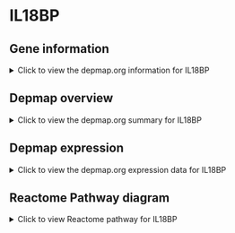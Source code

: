 <h1>IL18BP</h1>

<h2>Gene information</h2>
<details>
  <summary>Click to view the depmap.org information for IL18BP</summary>
  <iframe src="https://depmap.org/portal/gene/IL18BP?tab=about" style="border:none;width:100%;height:800px"></iframe>
</details>

<h2>Depmap overview</h2>
<details>
  <summary>Click to view the depmap.org summary for IL18BP</summary>
  <iframe src="https://depmap.org/portal/gene/IL18BP?tab=overview" style="border:none;width:100%;height:800px"></iframe>
</details>

<h2>Depmap expression</h2>
<details>
  <summary>Click to view the depmap.org expression data for IL18BP</summary>
  <iframe src="https://depmap.org/portal/gene/IL18BP?tab=characterization" style="border:none;width:100%;height:800px"></iframe>
</details>



<h2>Reactome Pathway diagram</h2>
<details>
  <summary>Click to view Reactome pathway for IL18BP</summary>
  <p>Interleukin-18 signaling</p>
  <iframe src="https://reactome.org/PathwayBrowser/#/R-HSA-9012546" style="border:none;width:100%;height:800px"></iframe>
</details>



